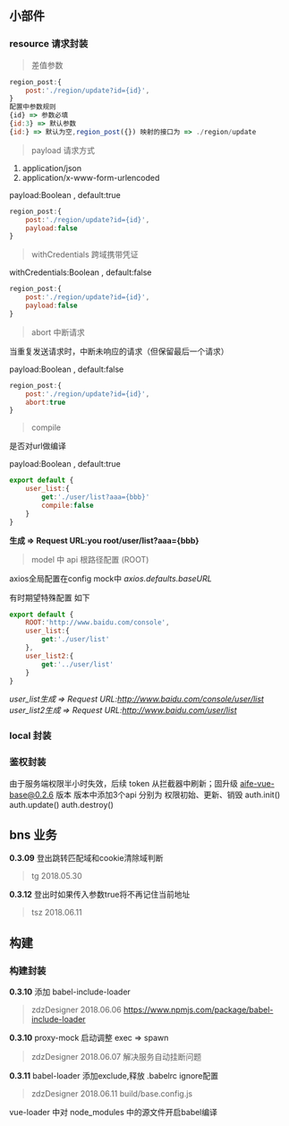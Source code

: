 ## 小部件


### resource 请求封装

> 差值参数

```js 
region_post:{
    post:'./region/update?id={id}',
}
配置中参数规则
{id} => 参数必填
{id:3} => 默认参数
{id:} => 默认为空,region_post({}) 映射的接口为 => ./region/update
```

> payload 请求方式

1. application/json
2. application/x-www-form-urlencoded

payload:Boolean , default:true

```js 
region_post:{
    post:'./region/update?id={id}',
    payload:false
}
```

> withCredentials 跨域携带凭证 

withCredentials:Boolean , default:false

```js 
region_post:{
    post:'./region/update?id={id}',
    payload:false
}
```

> abort 中断请求

当重复发送请求时，中断未响应的请求（但保留最后一个请求）

payload:Boolean , default:false

```js 
region_post:{
    post:'./region/update?id={id}',
    abort:true
}
```

>compile

是否对url做编译

payload:Boolean , default:true

```js
export default {
    user_list:{
        get:'./user/list?aaa={bbb}'
        compile:false
    }
}
```
**生成 => Request URL:you root/user/list?aaa={bbb}**


>model 中 api 根路径配置 (ROOT)

axios全局配置在config mock中 *axios.defaults.baseURL*

有时期望特殊配置 如下
```js
export default {
    ROOT:'http://www.baidu.com/console',
    user_list:{
        get:'./user/list'
    },
    user_list2:{
        get:'../user/list'
    }
}
```
*user_list生成 => Request URL:http://www.baidu.com/console/user/list*
*user_list2生成 => Request URL:http://www.baidu.com/user/list*




### local 封装




### 鉴权封装

由于服务端权限半小时失效，后续 token 从拦截器中刷新；固升级 aife-vue-base@0.2.6 版本
版本中添加3个api 分别为 权限初始、更新、销毁
auth.init()    
auth.update()
auth.destroy()

## bns 业务
**0.3.09** 登出跳转匹配域和cookie清除域判断
> tg 2018.05.30

**0.3.12** 登出时如果传入参数true将不再记住当前地址
> tsz 2018.06.11 

## 构建
### 构建封装

**0.3.10** 添加 babel-include-loader
> zdzDesigner 2018.06.06 
> https://www.npmjs.com/package/babel-include-loader

**0.3.10** proxy-mock 启动调整 exec => spawn
> zdzDesigner 2018.06.07 
> 解决服务自动挂断问题

**0.3.11** babel-loader 添加exclude,释放 .babelrc ignore配置
> zdzDesigner 2018.06.11 
> build/base.config.js 

vue-loader 中对 node_modules 中的源文件开启babel编译



